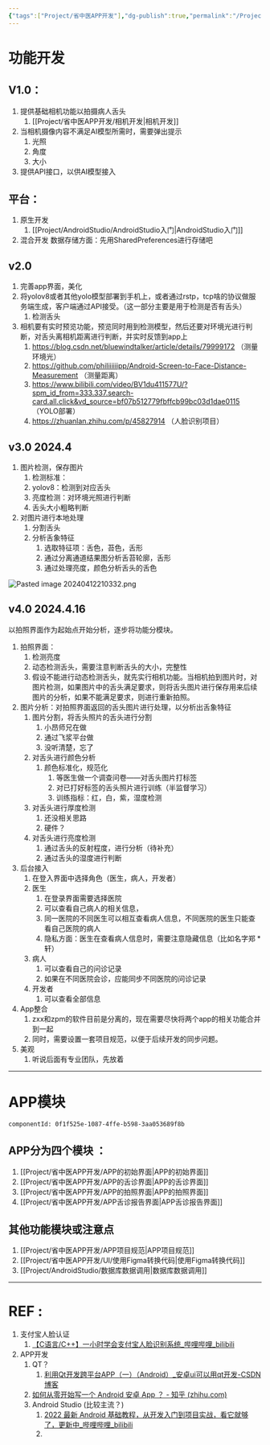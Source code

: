```yaml
---
{"tags":["Project/省中医APP开发"],"dg-publish":true,"permalink":"/Project/省中医APP开发/省中医APP开发/","dgPassFrontmatter":true}
---
```


# 功能开发
## V1.0：
1. 提供基础相机功能以拍摄病人舌头
	1. [[Project/省中医APP开发/相机开发\|相机开发]]
2. 当相机摄像内容不满足AI模型所需时，需要弹出提示
	1. 光照
	2. 角度
	3. 大小
3. 提供API接口，以供AI模型接入
## 平台：
1. 原生开发
	1. [[Project/AndroidStudio/AndroidStudio入门\|AndroidStudio入门]]
2. 混合开发
数据存储方面：先用SharedPreferences进行存储吧
## v2.0
1. 完善app界面，美化
2. 将yolov8或者其他yolo模型部署到手机上，或者通过rstp，tcp啥的协议做服务端生成，客户端通过API接受。（这一部分主要是用于检测是否有舌头）
	1. 检测舌头
3. 相机要有实时预览功能，预览同时用到检测模型，然后还要对环境光进行判断，对舌头离相机距离进行判断，并实时反馈到app上
	1. https://blog.csdn.net/bluewindtalker/article/details/79999172 （测量环境光）
	2. https://github.com/philiiiiiipp/Android-Screen-to-Face-Distance-Measurement （测量距离）
	3. https://www.bilibili.com/video/BV1du411577U/?spm_id_from=333.337.search-card.all.click&vd_source=bf07b512779fbffcb99bc03d1dae0115 （YOLO部署）
	4. https://zhuanlan.zhihu.com/p/45827914 （人脸识别项目）
## v3.0  2024.4
1. 图片检测，保存图片
	1. 检测标准：
	2. yolov8：检测到对应舌头
	3. 亮度检测：对环境光照进行判断
	4. 舌头大小粗略判断
2. 对图片进行本地处理
	1. 分割舌头
	2. 分析舌象特征
		1. 选取特征项：舌色，苔色，舌形
		2. 通过分离通道结果图分析舌苔轮廓，舌形
		3. 通过处理亮度，颜色分析舌头的舌色

![Pasted image 20240412210332.png](/img/user/Project/%E7%9C%81%E4%B8%AD%E5%8C%BBAPP%E5%BC%80%E5%8F%91/%E5%9B%BE%E7%89%87/Pasted%20image%2020240412210332.png)


## v4.0   2024.4.16
以拍照界面作为起始点开始分析，逐步将功能分模块。
1. 拍照界面：
	1. 检测亮度
	2. 动态检测舌头，需要注意判断舌头的大小，完整性
	3. 假设不能进行动态检测舌头，就先实行相机功能。当相机拍到图片时，对图片检测，如果图片中的舌头满足要求，则将舌头图片进行保存用来后续图片的分析，如果不能满足要求，则进行重新拍照。
2. 图片分析：对拍照界面返回的舌头图片进行处理，以分析出舌象特征
	1. 图片分割，将舌头照片的舌头进行分割
		1. 小昂师兄在做
		2. 通过飞浆平台做
		3. 没听清楚，忘了
	2. 对舌头进行颜色分析
		1. 颜色标准化，规范化
			1. 等医生做一个调查问卷——对舌头图片打标签
			2. 对已打好标签的舌头照片进行训练（半监督学习）
			3. 训练指标：红，白，紫，湿度检测
	3. 对舌头进行厚度检测
		1. 还没相关思路
		2. 硬件？
	4. 对舌头进行亮度检测
		1. 通过舌头的反射程度，进行分析（待补充）
		2. 通过舌头的湿度进行判断
3. 后台接入
	1. 在登入界面中选择角色（医生，病人，开发者）
	2. 医生
		1. 在登录界面需要选择医院
		2. 可以查看自己病人的相关信息，
		3. 同一医院的不同医生可以相互查看病人信息，不同医院的医生只能查看自己医院的病人
		4. 隐私方面：医生在查看病人信息时，需要注意隐藏信息（比如名字郑 * 轩）
	3. 病人
		1. 可以查看自己的问诊记录
		2. 如果在不同医院会诊，应能同步不同医院的问诊记录
	4. 开发者
		1. 可以查看全部信息
4. App整合
	1. zxx和zpm的软件目前是分离的，现在需要尽快将两个app的相关功能合并到一起
	2. 同时，需要设置一套项目规范，以便于后续开发的同步问题。
5. 美观
	1. 听说后面有专业团队，先放着

---
# APP模块

```components
componentId: 0f1f525e-1087-4ffe-b598-3aa053689f8b

```

## APP分为四个模块 ：
1. [[Project/省中医APP开发/APP的初始界面\|APP的初始界面]]
2. [[Project/省中医APP开发/APP的舌诊界面\|APP的舌诊界面]]
3. [[Project/省中医APP开发/APP的拍照界面\|APP的拍照界面]]
4. [[Project/省中医APP开发/APP舌诊报告界面\|APP舌诊报告界面]]

## 其他功能模块或注意点
1. [[Project/省中医APP开发/APP项目规范\|APP项目规范]]
2. [[Project/省中医APP开发/UI/使用Figma转换代码\|使用Figma转换代码]]
3. [[Project/AndroidStudio/数据库数据调用\|数据库数据调用]]


---
# REF :
1. 支付宝人脸认证
	1. [【C语言/C++】一小时学会支付宝人脸识别系统_哔哩哔哩_bilibili](https://www.bilibili.com/video/BV1io4y127yC/?spm_id_from=333.337.search-card.all.click&vd_source=ed636aea03b32e53457a090439165487)
2. APP开发
	1. QT？
		1. [利用Qt开发跨平台APP（一）（Android）_安卓ui可以用qt开发-CSDN博客](https://blog.csdn.net/wikichan/article/details/77679783)
	2. [如何从零开始写一个 Android 安卓 App ？ - 知乎 (zhihu.com)](https://zhuanlan.zhihu.com/p/442096241)
	3. Android Studio (比较主流？)
		1. [2022 最新 Android 基础教程，从开发入门到项目实战，看它就够了，更新中_哔哩哔哩_bilibili](https://www.bilibili.com/video/BV19U4y1R7zV/?spm_id_from=333.337.search-card.all.click&vd_source=ed636aea03b32e53457a090439165487)
		2. 
